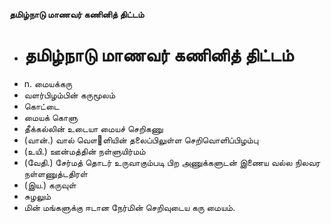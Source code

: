 **தமிழ்நாடு மாணவர் கணினித் திட்டம்**
- # தமிழ்நாடு மாணவர் கணினித் திட்டம்
- n. மையக்கரு
- வளர்பிழம்பின் கருமூலம்
- கொட்டை
- மையக் கொளு
- தீக்கல்லின் உடையா மையச் செறிகணு
- (வான்.) வால் வௌ஢ளியின் தலைப்பிலுள்ள செறிவொளிப்பிழம்பு
- (உயி.) ஊன்மத்தின் நள்ளுயிர்மம்
- (வேதி.) சேர்மத் தொடர் உருவாகும்படி பிற அணுக்களுடன் இணைய வல்ல நிலவர நள்ளணுத்டதிரள்
- (இய.) கருவுள்
- சுழலும்
- மின் மங்களுக்கு ஈடான நேர்மின் செறிவுடைய கரு மையம்.

